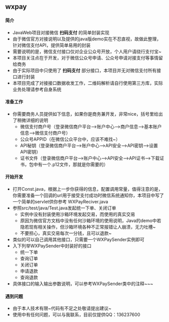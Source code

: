 

## wxpay

#### 简介
- JavaWeb项目对接微信 __扫码支付__ 的简单封装实现
- 由于微信官方对接说明以及提供的java版demo实在不忍直视，故做此整理，针对微信支付API，提供简单易用的封装
- 需要说明的是，微信支付接口仅对企业公众号开放，个人用户请绕行支付宝~
- 本项目关注点在于开发，对于微信公众号申请、公众号申请对接支付等事情留给商务
- 由于实际项目中只使用了 __扫码支付__ 部分接口，本项目并无对微信支付所有接口进行封装
- 本项目完成了对接接口数据收发工作，二维码解析请自行使用第三方库，实际业务处理请参考自身系统

#### 准备工作

- 你需要商务人员提供如下信息，如果你是商务兼开发，非常nice，括号里给出了稍微详细的说明
    - 微信支付商户号（登录微信商户平台-->账户中心-->商户信息-->基本账户信息-->微信支付商户号）
    - 公众号APPID（在微信公众平台中，应该不难找~）
    - API秘钥（登录微信商户平台-->账户中心-->API安全-->API密钥-->设置API密钥）
    - 证书文件（登录微信商户平台-->账户中心-->API安全-->API证书-->下载证书，包中有一个.p12文件，那就是你需要的）

#### 开始开发

- 打开Const.java，根据上一步你获得的信息，配置调用常量，值得注意的是，你需要准备一个回调的url用于接受支付成功时微信系统通知你，本项目中写了一个简单的servlet供你参考 WXPayReciver.java
- 参照src/test/java/Test.java发起统一下单、关闭订单
    - 实例中没有封装使用沙箱环境发起交易，而使用的真实交易
    - 原因为微信官方文档中没有任何沙箱环境的使用说明，Java的demo中若隐若现有相关操作，但沙箱环境各种不正常报错让人崩溃，无力吐槽~
    - 不要担心，真实交易每次一分钱，且可以退款~
- 类似的可以自己调用其他接口，只需要一个WXPaySender实例即可
- 入下列举WXPaySender中封装好的接口
    - 统一下单
    - 查询订单
    - 关闭订单
    - 申请退款
    - 查询退款
- 具体接口的输入输出参数说明，可以参考WXPaySender类中的注释~~~

#### 遇到问题

- 由于本人技术有限~代码有不足之处敬请提出建议~
- 使用中有任何问题，可以与我联系，目前仅提供QQ：136237600
